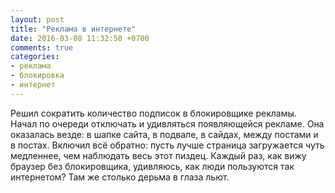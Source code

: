 ```yaml
---
layout: post
title: "Реклама в интернете"
date: 2016-03-08 11:32:50 +0700
comments: true
categories:
- реклама
- блокировка
- интернет
---
```

Решил сократить количество подписок в блокировщике рекламы. Начал по очереди отключать и удивляться появляющейся рекламе. Она оказалась везде: в шапке сайта, в подвале, в сайдах, между постами и в постах. Включил всё обратно: пусть лучше страница загружается чуть медленнее, чем наблюдать весь этот пиздец. Каждый раз, как вижу браузер без блокировщика, удивляюсь, как люди пользуются так интернетом? Там же столько дерьма в глаза льют.